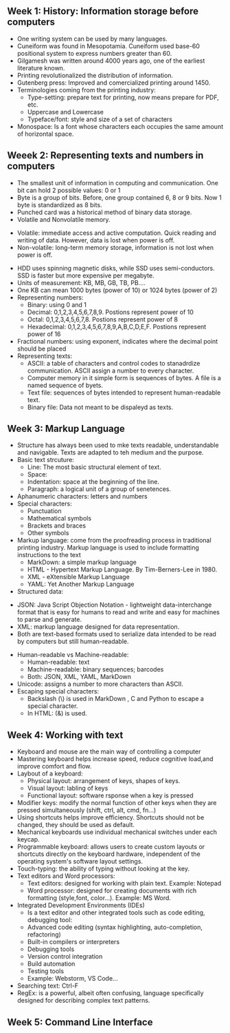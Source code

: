 ## Week 1: History: Information storage before computers
- One writing system can be used by many languages.
- Cuneiform was found in Mesopotamia. Cuneiform used base-60 positional system to express numbers greater than 60.
- Gilgamesh was written around 4000 years ago, one of the earliest literature known.
- Printing revolutionalized the distribution of information.
- Gutenberg press: Improved and comercialized printing around 1450.
- Terminologies coming from the printing industry:<br>
  + Type-setting: prepare text for printing, now means prepare for PDF, etc.
  + Uppercase and Lowercase
  + Typeface/font: style and size of a set of characters
- Monospace: Is a font whose characters each occupies the same amount of horizontal space.
## Weeek 2: Representing texts and numbers in computers
- The smallest unit of information in computing and communication. One bit can hold 2 possible values: 0 or 1
- Byte is a group of bits. Before, one group contained 6, 8 or 9 bits. Now 1 byte is standardized as 8 bits.
- Punched card was a historical method of binary data storage.
- Volatile and Nonvolatile memory.<br>
+ Volatile: immediate access and active computation. Quick reading and writing of data. However, data is lost when power is off.
+ Non-volatile: long-term memory storage, information is not lost when power is off.
- HDD uses spinning magnetic disks, while SSD uses semi-conductors. SSD is faster but more expensive per megabyte.
- Units of measurement: KB, MB, GB, TB, PB....
- One KB can mean 1000 bytes (power of 10) or 1024 bytes (power of 2)
- Representing numbers:<br>
  + Binary: using 0 and 1
  + Decimal: 0,1,2,3,4,5,6,7,8,9. Postions represent power of 10
  + Octal: 0,1,2,3,4,5,6,7,8. Postions represent power of 8
  + Hexadecimal: 0,1,2,3,4,5,6,7,8,9,A,B,C,D,E,F. Postions represent power of 16
- Fractional numbers: using exponent, indicates where the decimal point should be placed
- Representing texts:<br>
   + ASCII: a table of characters and control codes to stanadrdize communication. ASCII assign a number to every character.
   + Computer memory in it simple form is sequences of bytes. A file is a named sequence of byets.
   + Text file: sequences of bytes intended to represent human-readable text.
   + Binary file: Data not meant to be dispaleyd as texts.
## Week 3: Markup Language
- Structure has always been used to mke texts readable, understandable and navigable. Texts are adapted to teh medium and the purpose.
- Basic text strcuture:<br>
  + Line: The most basic structural element of text. 
  + Space:
  + Indentation: space at the beginning of the  line.
  + Paragraph: a logical unit of a group of senetences.
- Aphanumeric characters: letters and numbers
- Special characters:<br>
   + Punctuation
   + Mathematical symbols
   + Brackets and braces
   + Other symbols
- Markup language: come from the proofreading process in traditional printing industry. Markup language is used to include formatting instructions to the text
  + MarkDown: a simple markup language
  + HTML - Hypertext Markup Language. By Tim-Berners-Lee in 1980.
  + XML - eXtensible Markup Language
  + YAML: Yet Another Markup Language <br>
- Structured data:
+ JSON: Java Script Objection Notation - lightweight data-interchange format that is easy for humans to read and write and easy for machines to parse and generate. 
+ XML: markup language designed for data representation.
+ Both are text-based formats used to serialize data intended to be read by computers but still human-readable.
- Human-readable vs Machine-readable:
  + Human-readable: text
  + Machine-readable: binary sequences; barcodes
  + Both: JSON, XML, YAML, MarkDown
- Unicode: assigns a number to more characters than ASCII.
- Escaping special characters:
  + Backslash (\\) is used in MarkDown , C and Python to escape a special character.
  + In HTML: (&) is used.
## Week 4: Working with text
- Keyboard and mouse are the main way of controlling a computer
- Mastering keyboard helps increase speed, reduce cognitive load,and improve comfort and flow.
- Laybout of a keyboard:
  + Physical layout: arrangement of keys, shapes of keys.
  + Visual layout: labling of keys
  + Functional layout: software rsponse when a key is pressed
- Modifier keys: modify the normal function of other keys when they are pressed simultaneously (shift, ctrl, alt, cmd, fn...)
- Using shortcuts helps improve efficiency. Shortcuts should not be changed, they should be used as default.
- Mechanical keyboards use individual mechanical switches under each keycap.
- Programmable keyboard: allows users to create custom layouts or shortcuts directly on the keyboard hardware, independent of the operating system's software layout settings.
- Touch-typing: the ability of typing without looking at the key. 
- Text editors and Word processors:
  + Text editors: designed for working with plain text. Example: Notepad
  + Word processor: designed for creating documents with rich formatting (style,font, color...). Example: MS Word.
- Integrated Development Environments (IDEs)
  + Is a text editor and other integrated tools such as code editing, debugging tool:
  * Advanced code editing (syntax highlighting, auto-completion, refactoring)
  * Built-in compilers or interpreters
  * Debugging tools
  * Version control integration
  * Build automation
  * Testing tools
  + Example: Webstorm, VS Code...
- Searching text: Ctrl-F
- RegEx: is a powerful, albeit often confusing, language specifically designed for describing complex text patterns.
## Week 5: Command Line Interface
  
    
